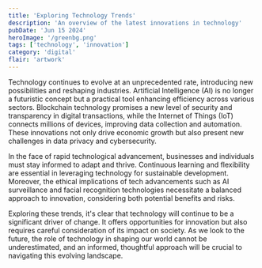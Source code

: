 ```yaml
---
title: 'Exploring Technology Trends'
description: 'An overview of the latest innovations in technology'
pubDate: 'Jun 15 2024'
heroImage: '/greenbg.png'
tags: ['technology', 'innovation']
category: 'digital'
flair: 'artwork'
---
```


Technology continues to evolve at an unprecedented rate, introducing new possibilities and reshaping industries. Artificial Intelligence (AI) is no longer a futuristic concept but a practical tool enhancing efficiency across various sectors. Blockchain technology promises a new level of security and transparency in digital transactions, while the Internet of Things (IoT) connects millions of devices, improving data collection and automation. These innovations not only drive economic growth but also present new challenges in data privacy and cybersecurity.

In the face of rapid technological advancement, businesses and individuals must stay informed to adapt and thrive. Continuous learning and flexibility are essential in leveraging technology for sustainable development. Moreover, the ethical implications of tech advancements such as AI surveillance and facial recognition technologies necessitate a balanced approach to innovation, considering both potential benefits and risks.

Exploring these trends, it's clear that technology will continue to be a significant driver of change. It offers opportunities for innovation but also requires careful consideration of its impact on society. As we look to the future, the role of technology in shaping our world cannot be underestimated, and an informed, thoughtful approach will be crucial to navigating this evolving landscape.

